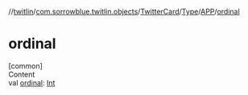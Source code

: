 //[twitlin](../../../../index.md)/[com.sorrowblue.twitlin.objects](../../../index.md)/[TwitterCard](../../index.md)/[Type](../index.md)/[APP](index.md)/[ordinal](ordinal.md)



# ordinal  
[common]  
Content  
val [ordinal](ordinal.md): [Int](https://kotlinlang.org/api/latest/jvm/stdlib/kotlin/-int/index.html)  



